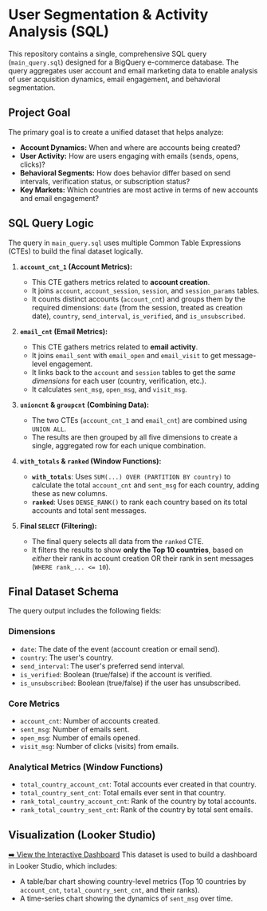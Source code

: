 # User Segmentation & Activity Analysis (SQL)

This repository contains a single, comprehensive SQL query (`main_query.sql`) designed for a BigQuery e-commerce database. The query aggregates user account and email marketing data to enable analysis of user acquisition dynamics, email engagement, and behavioral segmentation.

## Project Goal

The primary goal is to create a unified dataset that helps analyze:
* **Account Dynamics:** When and where are accounts being created?
* **User Activity:** How are users engaging with emails (sends, opens, clicks)?
* **Behavioral Segments:** How does behavior differ based on send intervals, verification status, or subscription status?
* **Key Markets:** Which countries are most active in terms of new accounts and email engagement?

## SQL Query Logic

The query in `main_query.sql` uses multiple Common Table Expressions (CTEs) to build the final dataset logically.

1.  **`account_cnt_1` (Account Metrics):**
    * This CTE gathers metrics related to **account creation**.
    * It joins `account`, `account_session`, `session`, and `session_params` tables.
    * It counts distinct accounts (`account_cnt`) and groups them by the required dimensions: `date` (from the session, treated as creation date), `country`, `send_interval`, `is_verified`, and `is_unsubscribed`.

2.  **`email_cnt` (Email Metrics):**
    * This CTE gathers metrics related to **email activity**.
    * It joins `email_sent` with `email_open` and `email_visit` to get message-level engagement.
    * It links back to the `account` and `session` tables to get the *same dimensions* for each user (country, verification, etc.).
    * It calculates `sent_msg`, `open_msg`, and `visit_msg`.

3.  **`unioncnt` & `groupcnt` (Combining Data):**
    * The two CTEs (`account_cnt_1` and `email_cnt`) are combined using `UNION ALL`.
    * The results are then grouped by all five dimensions to create a single, aggregated row for each unique combination.

4.  **`with_totals` & `ranked` (Window Functions):**
    * **`with_totals`**: Uses `SUM(...) OVER (PARTITION BY country)` to calculate the total `account_cnt` and `sent_msg` for each country, adding these as new columns.
    * **`ranked`**: Uses `DENSE_RANK()` to rank each country based on its total accounts and total sent messages.

5.  **Final `SELECT` (Filtering):**
    * The final query selects all data from the `ranked` CTE.
    * It filters the results to show **only the Top 10 countries**, based on *either* their rank in account creation OR their rank in sent messages (`WHERE rank_... <= 10`).

## Final Dataset Schema

The query output includes the following fields:

### Dimensions
* `date`: The date of the event (account creation or email send).
* `country`: The user's country.
* `send_interval`: The user's preferred send interval.
* `is_verified`: Boolean (true/false) if the account is verified.
* `is_unsubscribed`: Boolean (true/false) if the user has unsubscribed.

### Core Metrics
* `account_cnt`: Number of accounts created.
* `sent_msg`: Number of emails sent.
* `open_msg`: Number of emails opened.
* `visit_msg`: Number of clicks (visits) from emails.

### Analytical Metrics (Window Functions)
* `total_country_account_cnt`: Total accounts ever created in that country.
* `total_country_sent_cnt`: Total emails ever sent in that country.
* `rank_total_country_account_cnt`: Rank of the country by total accounts.
* `rank_total_country_sent_cnt`: Rank of the country by total sent emails.

##  Visualization (Looker Studio)
 [➡️ View the Interactive Dashboard]([https://lookerstudio.google.com/YOUR_DASHBOARD_LINK](https://lookerstudio.google.com/reporting/b57d352e-f879-4fe1-bfbd-8d93d63d31c0))
This dataset is used to build a dashboard in Looker Studio, which includes:
* A table/bar chart showing country-level metrics (Top 10 countries by `account_cnt`, `total_country_sent_cnt`, and their ranks).
* A time-series chart showing the dynamics of `sent_msg` over time.
